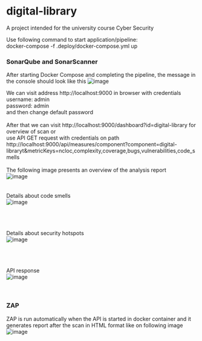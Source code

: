 # digital-library
A project intended for the university course Cyber Security

Use following command to start application/pipeline: <br>
docker-compose -f .deploy/docker-compose.yml up


### SonarQube and SonarScanner
After starting Docker Compose and completing the pipeline, the message in the console should look like this
![image](https://github.com/user-attachments/assets/21606ffe-fd5b-464f-804c-f8053af9e306)

We can visit address http://localhost:9000 in browser with credentials <br>
username: admin <br>
password: admin <br>
and then change default password <br> <br>
After that we can visit http://localhost:9000/dashboard?id=digital-library for overview of scan or <br>
use API GET request with credentials on path http://localhost:9000/api/measures/component?component=digital-libraryt&metricKeys=ncloc,complexity,coverage,bugs,vulnerabilities,code_smells
<br><br>
The following image presents an overview of the analysis report <br>
![image](https://github.com/user-attachments/assets/fec193d6-3036-48f3-8f50-d80d36a09e41)
<br><br><br>
Details about code smells<br>
![image](https://github.com/user-attachments/assets/bfaabb82-ef2f-4c0d-9a77-4be87f9a1310)


<br><br><br>
Details about security hotspots<br>
![image](https://github.com/user-attachments/assets/4c5abbe1-96d9-4afc-9bf5-86e8bb6dbc35)

<br><br><br>
API response <br>
![image](https://github.com/user-attachments/assets/67b148ff-a7f5-4865-a682-45ca6d55f1b1)
<br><br><br>

### ZAP <br>
ZAP is run automatically when the API is started in docker container and it generates report after the scan in HTML format like on following image <br>
![image](https://github.com/user-attachments/assets/0794d236-5ba3-4cf0-9d25-7786de35f242)

